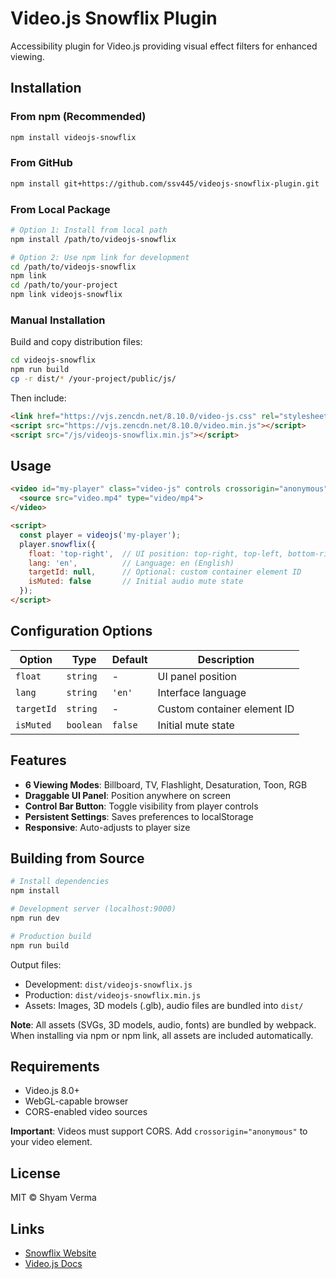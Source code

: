 # Video.js Snowflix Plugin

Accessibility plugin for Video.js providing visual effect filters for enhanced viewing.

## Installation

### From npm (Recommended)

```bash
npm install videojs-snowflix
```

### From GitHub

```bash
npm install git+https://github.com/ssv445/videojs-snowflix-plugin.git
```

### From Local Package

```bash
# Option 1: Install from local path
npm install /path/to/videojs-snowflix

# Option 2: Use npm link for development
cd /path/to/videojs-snowflix
npm link
cd /path/to/your-project
npm link videojs-snowflix
```

### Manual Installation

Build and copy distribution files:

```bash
cd videojs-snowflix
npm run build
cp -r dist/* /your-project/public/js/
```

Then include:

```html
<link href="https://vjs.zencdn.net/8.10.0/video-js.css" rel="stylesheet">
<script src="https://vjs.zencdn.net/8.10.0/video.min.js"></script>
<script src="/js/videojs-snowflix.min.js"></script>
```

## Usage

```html
<video id="my-player" class="video-js" controls crossorigin="anonymous">
  <source src="video.mp4" type="video/mp4">
</video>

<script>
  const player = videojs('my-player');
  player.snowflix({
    float: 'top-right',  // UI position: top-right, top-left, bottom-right, bottom-left
    lang: 'en',          // Language: en (English)
    targetId: null,      // Optional: custom container element ID
    isMuted: false       // Initial audio mute state
  });
</script>
```

## Configuration Options

| Option | Type | Default | Description |
|--------|------|---------|-------------|
| `float` | `string` | - | UI panel position |
| `lang` | `string` | `'en'` | Interface language |
| `targetId` | `string` | - | Custom container element ID |
| `isMuted` | `boolean` | `false` | Initial mute state |

## Features

- **6 Viewing Modes**: Billboard, TV, Flashlight, Desaturation, Toon, RGB
- **Draggable UI Panel**: Position anywhere on screen
- **Control Bar Button**: Toggle visibility from player controls
- **Persistent Settings**: Saves preferences to localStorage
- **Responsive**: Auto-adjusts to player size

## Building from Source

```bash
# Install dependencies
npm install

# Development server (localhost:9000)
npm run dev

# Production build
npm run build
```

Output files:
- Development: `dist/videojs-snowflix.js`
- Production: `dist/videojs-snowflix.min.js`
- Assets: Images, 3D models (.glb), audio files are bundled into `dist/`

**Note**: All assets (SVGs, 3D models, audio, fonts) are bundled by webpack. When installing via npm or npm link, all assets are included automatically.

## Requirements

- Video.js 8.0+
- WebGL-capable browser
- CORS-enabled video sources

**Important**: Videos must support CORS. Add `crossorigin="anonymous"` to your video element.

## License

MIT © Shyam Verma

## Links

- [Snowflix Website](https://www.snowflixtv.com/)
- [Video.js Docs](https://videojs.com/)
